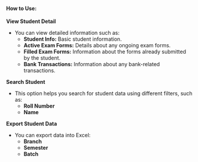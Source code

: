 #### **How to Use:**

**View Student Detail**
   - You can view detailed information such as:
     - **Student Info:** Basic student information.
     - **Active Exam Forms:** Details about any ongoing exam forms.
     - **Filled Exam Forms:** Information about the forms already submitted by the student.
     - **Bank Transactions:** Information about any bank-related transactions.

 **Search Student**
   - This option helps you search for student data using different filters, such as:
     - **Roll Number**
     - **Name**

 **Export Student Data**
   - You can export data into Excel:
     - **Branch**
     - **Semester**
     - **Batch**